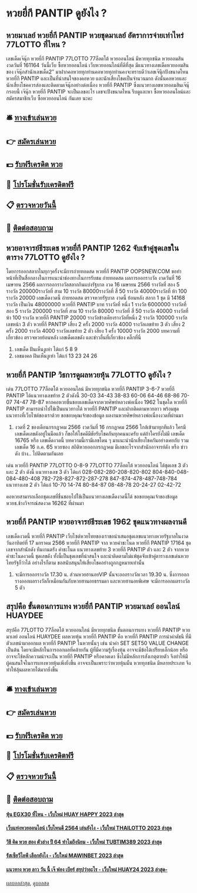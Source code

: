 # หวยยี่กี PANTIP ดูยังไง ?
## หวยมาเลย์ หวยยี่กี PANTIP หวยชุดมาเลย์ อัตราการจ่ายเท่าไหร่ 77LOTTO ที่ไหน ?
เลขเด็ดเจ๊นุ๊ก หวยยี่กี PANTIP 77LOTTO 77ล็อตโต้ หวยออนไลน์ มีหวยทุกชนิด หวยออมสิน งวดวันที่ 161164
วันนี้เว็บ ซื้อหวยออนไลน์ เว็บหวยออนไลน์ที่ดีที่สุด มีแนวทางเลขเด็ดหวยออมสินของ เจ๊นุ๊กสำนักเลขเด็ด2″ มาฝากคอหวยทุกท่านคอหวยทุกท่านคงจะทราบดีว่าเลขเจ๊นุีกปังขนาดไหน หวยยี่กี PANTIP และเป็นที่น่าสนใจของคอหวย และนักเสี่ยงโชคเป็นจำนวนมาก ดังนั้นคอหวยและนักเสี่ยงโชคควรส่องและติดตามเจ๊นุ๊กอย่างต่อเนื่อง หวยยี่กี PANTIP ซึ่งแนวทางเลขหวยออมสินเจ๊นุ๊กรอบนี้ เจ๊นุ๊ก หวยยี่กี PANTIP จะเป็นเลขอะไร เลขจะปังขนาดไหน รีบดูและหา ซื้อหวยออนไลน์และสมัครสมาชิกเว็บ ซื้อหวยออนไลน์ กันเลย นะคะ

## 🛎 [ทางเข้าเล่นหวย](https://bit.ly/3BG5bNw)
## 👉 [สมัครเล่นหวย](https://bit.ly/3BG5bNw)
## 💵 [รับฟรีเครดิต หวย](https://bit.ly/3C3mvgS)
## 👑 [โปรโมชั่นรับเครดิตฟรี](https://bit.ly/3C3mvgS)
## 📋 [ตรวจหวยวันนี้](https://bit.ly/3C3mvgS)
## 📱 [ติดต่อสอบถาม](https://bit.ly/3C3mvgS)

## หวยอาจารย์ธีระเดช หวยยี่กี PANTIP 1262 จับเข้าคู่ชุดเลขในตาราง 77LOTTO ดูยังไง ?
โดยการออกสลากในทุกๆครั้งจะมีการถ่ายทอดสด หวยยี่กี PANTIP OOPSNEW.COM ขอทำหน้าที่เป็นสื่อกลางในการแนะนำช่องทางในการรับชม
ถ่ายทอดสด ผลการออกรางวัล งวดวันที่ 16 เมษายน 2566
ผลการออกรางวัลสลากกินแบ่งรัฐบาล งวด 16 เมษายน 2566
รางวัลที่ สอง 5 รางวัล 200000รางวัลที่ สาม 10 รางวัล 80000รางวัลที่ สี่ 50 รางวัล 40000รางวัลที่ ห้า 100 รางวัล 20000
 เลขเด็ดงวดนี้ ถ่ายทอดสด ตรวจหวยรัฐบาล งวดนี้ ย้อนหลัง 
สลาก 1 ชุด มี 14168 รางวัล เป็นเงิน 48000000 หวยยี่กี PANTIP บาท
รางวัลที่ หนึ่ง 1 รางวัล 6000000 รางวัลที่ สอง 5 รางวัล 200000 รางวัลที่ สาม 10 รางวัล 80000 รางวัลที่ สี่ 50 รางวัล 40000 รางวัลที่ ห้า 100 รางวัล หวยยี่กี PANTIP 20000 รางวัลข้างเคียงรางวัลที่หนึ่ง 2 รางวัล 100000 รางวัลเลขหน้า 3 ตัว หวยยี่กี PANTIP เสี่ยง 2 ครั้ง 2000 รางวัล 4000 รางวัลเลขท้าย 3 ตัว เสี่ยง 2 ครั้ง 2000 รางวัล 4000 รางวัลเลขท้าย 2 ตัว เสี่ยง 1 ครั้ง 10000 รางวัล 2000
บทความที่เกี่ยวข้อง
ตรวจหวยย้อนหลัง เลขเด็ดเลขดัง และข่าวอื่นที่เกี่ยวข้อง คลิ๊กที่นี่
1. เลขเด็ด ฝันเห็นงูเห่า ได้แก่ 5 8 9
2. เลขมงคล ฝันเห็นงูเห่า ได้แก่ 13 23 24 26

## หวยยี่กี PANTIP วิธการดูผลหวยหุ้น 77LOTTO ดูยังไง ?
เด่น 77LOTTO 77ล็อตโต้ หวยออนไลน์ มีหวยทุกชนิด หวยยี่กี PANTIP 3-6-7 หวยยี่กี PANTIP ได้แนวทางเลขท้าย 2 ตัวดังนี้
30-03
34-43
38-83
60-06
64-46
68-86
70-07
74-47
78-87
หากคอหวยชื่นชอบเลขเด็ดจากหวยศิษย์หลวงพ่อเนื่อง 1962 ในชุดใด หวยยี่กี PANTIP สามารถนำไปใช้เป็นแนวทางได้ หวยยี่กี PANTIP และฝากติดตามหวยลาว พร้อมชุดแนวทางที่เว็บไซต์ของเราด้วย
ขอขอบคุณเจ้าของข้อมูล
ผลงานหวยศิษย์หลวงพ่อเนื่องงวดที่ผ่านมา

1. งวดที่ 2 ของเดือนกรกฎาคม 2566 งวดวันที่ 16 กรกฎาคม 2566 ใกล้เข้ามาทุกทีแล้ว ใครมีเลขเด็ดเลขดังอยู่ในมือแล้ว ก็ขอให้โชคดีมีชัยรับโชคกันทุกคนนะครับ แต่ถ้าใครยังไม่มี เลขเด็ด 16765 หรือ เลขเด็ดงวดนี้ บทความนี้เรามีเลขโดน ๆ มาแนะนำนักเสี่ยงโชคกันอย่างเคยกับ รวมเลขเด็ด 16 ก.ค. 65 หวยซอง สถิติหวยออกกรกฎาคม มีเลขอะไรจากสำนักอาจารย์ดัง หรือ ข่าวดัง บ้าง.. ไปติดตามกันเลย

เด่น หวยยี่กี PANTIP 77LOTTO 0-8-9 77LOTTO 77ล็อตโต้ หวยออนไลน์ ได้ชุดเลข 3 ตัว และ 2 ตัว ดังนี้
แนวทางเลข 3 ตัว ได้แก่
028-082-280-208-820-802
804-840-048-084-480-408
782-728-827-872-287-278
847-874-478-487-748-784
แนวทางเลข 2 ตัว ได้แก่
10-70
14-74
80-84-87
08-48-78
20-24-27
02-42-72

คอหวยสามารถเลือกชุดเลขที่ชื่นชอบไปใช้เป็นแนวทางเลขเด็ดงวดนี้ได้
ขอขอบคุณเจ้าของข้อมูล
หวยช.ช้างวิจารณ์สดงวด 16262 ที่ผ่านมา

## หวยยี่กี PANTIP หวยอาจารย์ธีระเดช 1962 ชุดแนวทางผลงานดี
เลขเด็ดงวดนี้ หวยยี่กี PANTIP เว็บไซต์หวยไทยของเราขอนำเสนอชุดเลขแนวทางหวยรัฐบาลในงวดวันอาทิตย์ที่ 17 มกราคม 2566 หวยยี่กี PANTIP จาก หวยคำชะโนด หวยยี่กี PANTIP 17164 ชุดเลขจากสำนักดัง ทีมงานตรัง คำชะโนด แนวทางเลขท้าย 3 หวยยี่กี PANTIP ตัว และ 2 ตัว จากหวยคำชะโนดงวดนี้ ชุดเลขดัง ทั้งนี้เป็นชุดเลขที่น่าสนใจ และน่าติดตามไม่แพ้ชุดจับเข้าคู่ตารางเลขเด่นหวยไทยรัฐก็ว่าได้ อย่างไรก็ตาม ขอสนับสนุนให้เสี่ยงโชคอย่างถูกกฎหมายเท่านั้น
1. จะมีการออกรางวัล 17.30 น. ส่วนหวยฮานอยVIP นั้นจะออกรางวัลเวลา 19.30 น. ซึ่งการออกรางออกผลรางวัลก็เหมือนกันกับหวยฮานอยธรรมดา และหวยฮานอยพิเศษ จะมีการออกผลรางวัล 5 ตัว

## สรุปคือ ขั้นตอนการแทง หวยยี่กี PANTIP หวยมาเลย์ ออนไลน์ HUAYDEE
สรุปคือ 77LOTTO 77ล็อตโต้ หวยออนไลน์ มีหวยทุกชนิด ขั้นตอนการแทง หวยยี่กี PANTIP หวยมาเลย์ ออนไลน์ HUAYDEE ผลหวยหุ้น หวยยี่กี PANTIP คือ หวยยี่กี PANTIP การนำค่าดัชนี ที่มีตัวเลขนำมาออกผล หวยยี่กี PANTIP ในหวยนั้นๆ เช่น นำค่า SET SET50 VALUE CHANGE เป็นต้น โดยจะมีหลักในการออกผลที่คล้ายกัน ผู้ที่มีความรู้เรื่องหุ้น อาจจะมีข้อได้เปรียบเล็กน้อย หรืออาจจะใช้หลักความน่าจะเป็น หวยยี่กี PANTIP หรือคาดเดา ซึ่งไม่มีหลักการสังเกตุตายตัว จึงทำให้มีผู้คนสนใจในการแทงหวยหุ้นเพิ่งยิ่งขึ้น อาจจะเป็นเพราะว่าหวยหุ้นนั้น หวยทุกชนิด มีหลายประเภท จึงทำให้ลุ้นผลหวยได้มากยิ่งขึ้น

## 🛎 [ทางเข้าเล่นหวย](https://bit.ly/3BG5bNw)
## 👉 [สมัครเล่นหวย](https://bit.ly/3BG5bNw)
## 💵 [รับฟรีเครดิต หวย](https://bit.ly/3C3mvgS)
## 👑 [โปรโมชั่นรับเครดิตฟรี](https://bit.ly/3C3mvgS)
## 📋 [ตรวจหวยวันนี้](https://bit.ly/3C3mvgS)
## 📱 [ติดต่อสอบถาม](https://bit.ly/3C3mvgS)

#### [หุ้น EGX30 ที่ไหน - เว็บใหม่ HUAY HAPPY 2023 ล่าสุด](https://atom.io/themes/หุ้น%20egx30%20ที่ไหน%20-%20เว็บใหม่%20huay%20happy%202023%20ล่าสุด)
#### [เว็บแท่งหวยออนไลน์ เว็บไหนดี 2564 เล่นยังไง - เว็บใหม่ THAILOTTO 2023 ล่าสุด](https://atom.io/themes/เว็บแท่งหวยออนไลน์%20เว็บไหนดี%202564%20เล่นยังไง%20-%20เว็บใหม่%20thailotto%202023%20ล่าสุด)
#### [วิธี คิด หวย สอง ตัวล่าง ปี 64 ทำไมถึงนิยม - เว็บใหม่ TUBTIM389 2023 ล่าสุด](https://atom.io/themes/วิธี%20คิด%20หวย%20สอง%20ตัวล่าง%20ปี%2064%20ทำไมถึงนิยม%20-%20เว็บใหม่%20tubtim389%202023%20ล่าสุด)
#### [รัสเซียวีไอพี เลือกยังไง - เว็บใหม่ MAWINBET 2023 ล่าสุด](https://atom.io/themes/รัสเซียวีไอพี%20เลือกยังไง%20-%20เว็บใหม่%20mawinbet%202023%20ล่าสุด)
#### [แนวทาง หวย ลาว วัน นี้ เจ๊ ฟอง เบียร์ สรุปว่าอะไร - เว็บใหม่ HUAY24 2023 ล่าสุด-](https://atom.io/themes/แนวทาง%20หวย%20ลาว%20วัน%20นี้%20เจ๊%20ฟอง%20เบียร์%20สรุปว่าอะไร%20-%20เว็บใหม่%20huay24%202023%20ล่าสุด-)

[ผลบอลล่าสุด](https://siamsport.tv "ผลบอลล่าสุด"), [ดูบอลสด](https://siamsport.tv/ดูบอลสด "ดูบอลสด")